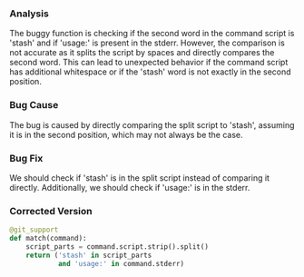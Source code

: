 ### Analysis
The buggy function is checking if the second word in the command script is 'stash' and if 'usage:' is present in the stderr. However, the comparison is not accurate as it splits the script by spaces and directly compares the second word. This can lead to unexpected behavior if the command script has additional whitespace or if the 'stash' word is not exactly in the second position.

### Bug Cause
The bug is caused by directly comparing the split script to 'stash', assuming it is in the second position, which may not always be the case.

### Bug Fix
We should check if 'stash' is in the split script instead of comparing it directly. Additionally, we should check if 'usage:' is in the stderr.

### Corrected Version
```python
@git_support
def match(command):
    script_parts = command.script.strip().split()
    return ('stash' in script_parts
            and 'usage:' in command.stderr)
```